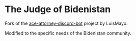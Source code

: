 # The Judge of Bidenistan

Fork of the [ace-attorney-discord-bot](https://github.com/LuisMayo/ace-attorney-discord-bot) project by LuisMayo.

Modified to the specific needs of the Bidenistan community.


